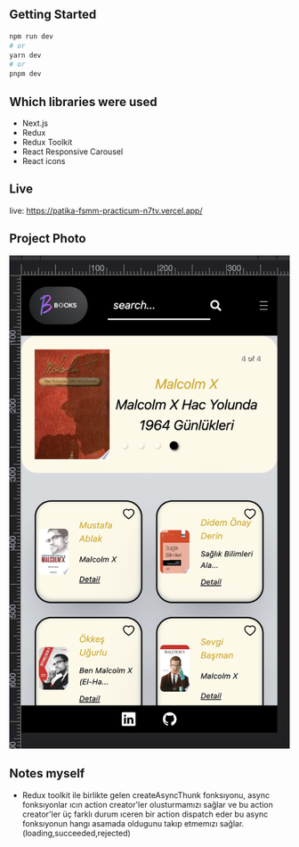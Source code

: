 ## Getting Started

```bash
npm run dev
# or
yarn dev
# or
pnpm dev
```
## Which libraries were used
- Next.js
- Redux 
- Redux Toolkit
- React Responsive Carousel
- React icons
## Live 
live: https://patika-fsmm-practicum-n7tv.vercel.app/
## Project Photo
![Uygulama Resmi](public/bookapp.png)
## Notes myself

- Redux toolkit ile birlikte gelen createAsyncThunk fonksıyonu, async fonksıyonlar ıcın action creator'ler olusturmamızı sağlar ve bu action creator'ler üç farklı durum ıceren bir action dispatch eder bu async fonksıyonun hangı asamada oldugunu takıp etmemızı sağlar. (loading,succeeded,rejected)


